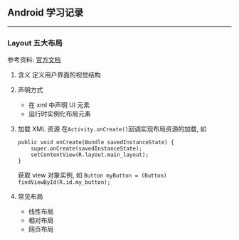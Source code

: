 ## Android 学习记录

---

### Layout 五大布局

参考资料: [官方文档](https://developer.android.com/guide/topics/ui/declaring-layout?hl=zh-CN)

1. 含义
   定义用户界面的视觉结构

2. 声明方式

   - 在 xml 中声明 UI 元素
   - 运行时实例化布局元素

3. 加载 XML 资源
   在`Activity.onCreate()`回调实现布局资源的加载, 如

   ```
   public void onCreate(Bundle savedInstanceState) {
       super.onCreate(savedInstanceState);
       setContentView(R.layout.main_layout);
   }
   ```

   获取 view 对象实例, 如
   `Button myButton = (Button) findViewById(R.id.my_button);`

4. 常见布局

   - 线性布局
   - 相对布局
   - 网页布局
